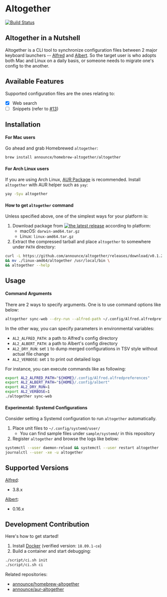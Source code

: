 Altogether
===

[![Build Status](https://dev.azure.com/announce/altogether/_apis/build/status/announce.altogether?branchName=master)](https://dev.azure.com/announce/altogether/_build/latest?definitionId=4&branchName=master)

## Altogether in a Nutshell

Altogether is a CLI tool to synchronize configuration files between 2 major keyboard launchers -- [Alfred](https://www.alfredapp.com/) and [Albert](https://albertlauncher.github.io/).
So the target user is who adopts both Mac and Linux on a daily basis, or someone needs to migrate one's config to the another.

## Available Features

Supported configuration files are the ones relating to:

* [x] Web search
* [ ] Snippets (refer to [#13](https://github.com/announce/altogether/issues/13))

## Installation

#### For Mac users

Go ahead and grab Homebrewed `altogether`:

```bash
brew install announce/homebrew-altogether/altogether
```

#### For Arch Linux users

If you are using Arch Linux, [AUR Package](https://aur.archlinux.org/packages/altogether/) is recommended.
Install `altogether` with AUR helper such as `yay`:

```bash
yay -Syu altogether
```

#### How to get `altogether` command

Unless specified above, one of the simplest ways for your platform is:

1. Download package from [![the latest release](https://img.shields.io/github/release/announce/altogether.svg?style=flat)](https://github.com/announce/altogether/releases/latest) according to platform:
    * macOS: `darwin-amd64.tar.gz`
    * Linux: `linux-amd64.tar.gz`
1. Extract the compressed tarball and place `altogether` to somewhere under `PATH` directory:

```bash
curl -L https://github.com/announce/altogether/releases/download/v0.1.2/linux-amd64.tar.gz | tar -zxvf - \
&& mv ./linux-amd64/altogether /usr/local/bin \
&& altogether --help
```

## Usage

#### Command Arguments

There are 2 ways to specify arguments.
One is to use command options like below:

```bash
altogether sync-web --dry-run --alfred-path ~/.config/Alfred.alfredpreferences --albert-path ~/.config/testdata/albert
```

In the other way, you can specify parameters in environmental variables:

* `AL2_ALFRED_PATH`: a path to Alfred's config directory
* `AL2_ALBERT_PATH`: a path to Albert's config directory
* `AL2_DRY_RUN`: set `1` to dump merged configurations in TSV style without actual file change
* `AL2_VERBOSE`: set `1` to print out detailed logs

For instance, you can execute commands like as following:

```bash
export AL2_ALFRED_PATH="${HOME}/.config/Alfred.alfredpreferences"
export AL2_ALBERT_PATH="${HOME}/.config/albert"
export AL2_DRY_RUN=1
export AL2_VERBOSE=1
./altogether sync-web
```

#### Experimental: Systemd Configurations

Consider setting a Systemd configuration to run `altogether` automatically.

1. Place unit files to `~/.config/systemd/user/`
    * You can find sample files under `sample/systemd/` in this repository
1. Register `altogether` and browse the logs like below:

```bash
systemctl --user daemon-reload && systemctl --user restart altogether
journalctl --user -xe -u altogether
```

## Supported Versions

[Alfred](https://www.alfredapp.com/changelog/):

* 3.8.x

[Albert](https://albertlauncher.github.io/docs/changelog/):

* 0.16.x


## Development Contribution

Here's how to get started!

1. Install [Docker](https://docs.docker.com/install/) (verified version: `18.09.1-ce`)
1. Build a container and start debugging:
 
 ```bash
./script/ci.sh init
./script/ci.sh ci
```

Related repositories:

* [announce/homebrew-altogether](https://github.com/announce/homebrew-altogether)
* [announce/aur-altogether](https://github.com/announce/aur-altogether)

